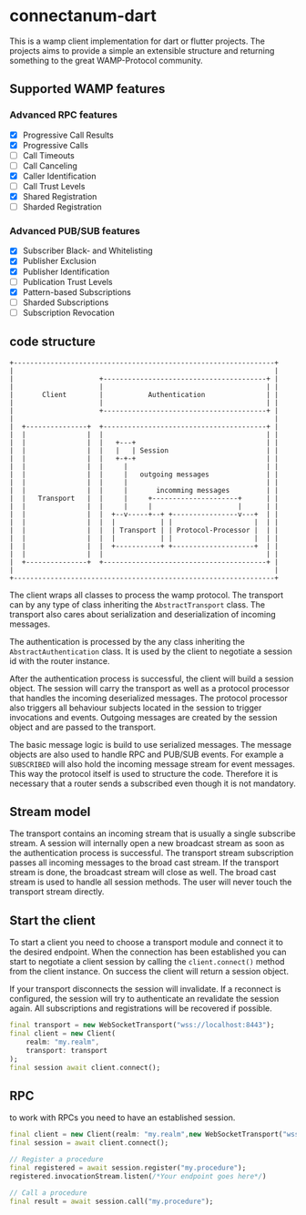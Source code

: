 # connectanum-dart

This is a wamp client implementation for dart or flutter projects. The projects aims to 
provide a simple an extensible structure and returning something to the great WAMP-Protocol community.

## Supported WAMP features

### Advanced RPC features

- [x] Progressive Call Results
- [x] Progressive Calls
- [ ] Call Timeouts
- [ ] Call Canceling
- [x] Caller Identification
- [ ] Call Trust Levels
- [x] Shared Registration
- [ ] Sharded Registration

### Advanced PUB/SUB features

- [x] Subscriber Black- and Whitelisting
- [x] Publisher Exclusion
- [x] Publisher Identification
- [ ] Publication Trust Levels
- [x] Pattern-based Subscriptions
- [ ] Sharded Subscriptions
- [ ] Subscription Revocation

## code structure

```
+----------------------------------------------------------------+
|                                                                |
|                     +----------------------------------------+ |
|                     |                                        | |
|       Client        |           Authentication               | |
|                     |                                        | |
|                     +----------------------------------------+ |
|                                                                |
|  +---------------+  +----------------------------------------+ |
|  |               |  |                                        | |
|  |               |  |   +---+                                | |
|  |               |  |   |   | Session                        | |
|  |               |  |   +-+-+                                | |
|  |               |  |     |                                  | |
|  |               |  |     |   outgoing messages              | |
|  |               |  |     |                                  | |
|  |               |  |     |       incomming messages         | |
|  |   Transport   |  |     |     +---------------------+      | |
|  |               |  |     |     |                     |      | |
|  |               |  |  +--v-----+--+ +----------------v---+  | |
|  |               |  |  |           | |                    |  | |
|  |               |  |  | Transport | | Protocol-Processor |  | |
|  |               |  |  |           | |                    |  | |
|  |               |  |  +-----------+ +--------------------+  | |
|  |               |  |                                        | |
|  +---------------+  +----------------------------------------+ |
|                                                                |
+----------------------------------------------------------------+
```

The client wraps all classes to process the wamp protocol. The transport can by any type of class inheriting
the `AbstractTransport` class. The transport also cares about serialization and deserialization of incoming
messages. 

The authentication is processed by the any class inheriting the `AbstractAuthentication` class. It is used by
the client to negotiate a session id with the router instance.

After the authentication process is successful, the client will build a session object. The
session will carry the transport as well as a protocol processor that handles the incoming deserialized
messages. The protocol processor also triggers all behaviour subjects located in the session to trigger
invocations and events. Outgoing messages are created by the session object and are passed to the transport.

The basic message logic is build to use serialized messages. The message objects are also used to handle RPC and 
PUB/SUB events. For example a `SUBSCRIBED` will also hold the incoming message stream for event messages. This way
the protocol itself is used to structure the code. Therefore it is necessary that a router sends a subscribed even 
though it is not mandatory. 

## Stream model

The transport contains an incoming stream that is usually a single subscribe stream. A session will internally
open a new broadcast stream as soon as the authentication process is successful. The transport stream subscription
passes all incoming messages to the broad cast stream. If the transport stream is done, the broadcast stream will close
as well. The broad cast stream is used to handle all session methods. The user will never touch the transport stream
directly.


## Start the client

To start a client you need to choose a transport module and connect it to the desired endpoint.
When the connection has been established you can start to negotiate a client session by calling
the `client.connect()` method from the client instance. On success the client will return a
session object.

If your transport disconnects the session will invalidate. If a reconnect is configured, the session
will try to authenticate an revalidate the session again. All subscriptions and registrations will
be recovered if possible.

```dart
final transport = new WebSocketTransport("wss://localhost:8443");
final client = new Client(
    realm: "my.realm",
    transport: transport
);
final session await client.connect();
```

## RPC

to work with RPCs you need to have an established session. 

```dart
final client = new Client(realm: "my.realm",new WebSocketTransport("wss://localhost:8443"));
final session = await client.connect();

// Register a procedure
final registered = await session.register("my.procedure");
registered.invocationStream.listen(/*Your endpoint goes here*/)

// Call a procedure
final result = await session.call("my.procedure");
```
